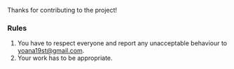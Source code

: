 Thanks for contributing to the project!
### Rules
1. You have to respect everyone and report any unacceptable behaviour to yoana19st@gmail.com.
2. Your work has to be appropriate.
